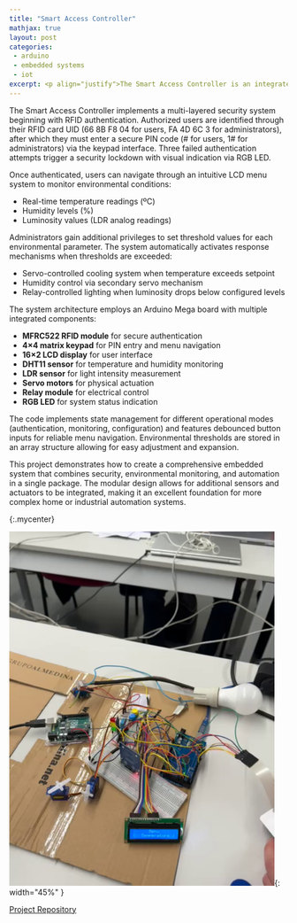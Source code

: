 ```yaml
---
title: "Smart Access Controller"
mathjax: true
layout: post
categories:
 - arduino
 - embedded systems
 - iot
excerpt: <p align="justify">The Smart Access Controller is an integrated Arduino-based system that combines RFID authentication, keypad input, and environmental monitoring to create a versatile access control and automation solution. Using an MFRC522 RFID reader, 4x4 keypad, and DHT11 sensor, the system grants tiered access to users and administrators while monitoring and adjusting temperature, humidity, and luminosity conditions in real-time. The system features servo motors for physical actuation and relay control for lighting, making it ideal for smart home, laboratory, or restricted access environments.</p><center><img src="/assets/smart_access.png" width="33%" height="33%"></center>
---
```


The Smart Access Controller implements a multi-layered security system beginning with RFID authentication. Authorized users are identified through their RFID card UID (66 8B F8 04 for users, FA 4D 6C 3 for administrators), after which they must enter a secure PIN code (# for users, 1# for administrators) via the keypad interface. Three failed authentication attempts trigger a security lockdown with visual indication via RGB LED.

Once authenticated, users can navigate through an intuitive LCD menu system to monitor environmental conditions:
- Real-time temperature readings (ºC)
- Humidity levels (%)
- Luminosity values (LDR analog readings)

Administrators gain additional privileges to set threshold values for each environmental parameter. The system automatically activates response mechanisms when thresholds are exceeded:
- Servo-controlled cooling system when temperature exceeds setpoint
- Humidity control via secondary servo mechanism
- Relay-controlled lighting when luminosity drops below configured levels

The system architecture employs an Arduino Mega board with multiple integrated components:
- **MFRC522 RFID module** for secure authentication
- **4×4 matrix keypad** for PIN entry and menu navigation
- **16×2 LCD display** for user interface
- **DHT11 sensor** for temperature and humidity monitoring
- **LDR sensor** for light intensity measurement
- **Servo motors** for physical actuation
- **Relay module** for electrical control
- **RGB LED** for system status indication

The code implements state management for different operational modes (authentication, monitoring, configuration) and features debounced button inputs for reliable menu navigation. Environmental thresholds are stored in an array structure allowing for easy adjustment and expansion.

This project demonstrates how to create a comprehensive embedded system that combines security, environmental monitoring, and automation in a single package. The modular design allows for additional sensors and actuators to be integrated, making it an excellent foundation for more complex home or industrial automation systems.

{:.mycenter}

![Smart Access Controller Diagram](/assets/smart_access.png){: width="45%" }

<style>
.mycenter {
    text-align:center;
}  
</style>

[Project Repository][GitHubLink]

[GitHubLink]: https://github.com/yourusername/SmartAccessController
